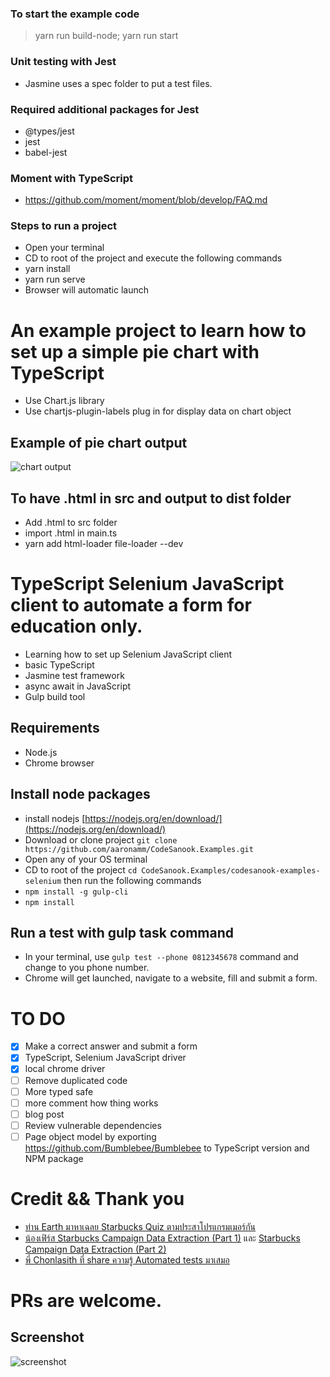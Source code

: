### To start the example code

> yarn run build-node; yarn run start

### Unit testing with Jest

-   Jasmine uses a spec folder to put a test files.

### Required additional packages for Jest

-   @types/jest
-   jest
-   babel-jest

### Moment with TypeScript

-   https://github.com/moment/moment/blob/develop/FAQ.md

### Steps to run a project

-   Open your terminal
-   CD to root of the project and execute the following commands
-   yarn install
-   yarn run serve
-   Browser will automatic launch

# An example project to learn how to set up a simple pie chart with TypeScript

-   Use Chart.js library
-   Use chartjs-plugin-labels plug in for display data on chart object

## Example of pie chart output

![chart output](https://github.com/codesanook/CodeSanook.Examples/blob/master/codesanook-examples-chart.js/pie-chart-output.png)

## To have .html in src and output to dist folder
- Add .html to src folder
- import .html in main.ts
- yarn add html-loader file-loader --dev

# TypeScript Selenium JavaScript client to automate a form for education only.
* Learning how to set up Selenium JavaScript client 
* basic TypeScript
* Jasmine test framework
* async await in JavaScript
* Gulp build tool 

## Requirements
* Node.js
* Chrome browser

## Install node packages
* install nodejs [https://nodejs.org/en/download/](https://nodejs.org/en/download/)
* Download or clone project `git clone https://github.com/aaronamm/CodeSanook.Examples.git` 
* Open any of your OS terminal
* CD to root of the project `cd CodeSanook.Examples/codesanook-examples-selenium` then run the following commands
* `npm install -g gulp-cli`
* `npm install`

## Run a test with gulp task command
* In your terminal, use `gulp test --phone 0812345678` command and change to you phone number.
* Chrome will get launched, navigate to a website, fill and submit a form.


# TO DO
- [x] Make a correct answer and submit a form 
- [x] TypeScript, Selenium JavaScript driver
- [x] local chrome driver
- [ ] Remove duplicated code
- [ ] More typed safe
- [ ] more comment how thing works 
- [ ] blog post
- [ ] Review vulnerable dependencies
- [ ] Page object model by exporting https://github.com/Bumblebee/Bumblebee to TypeScript version and NPM package 

# Credit && Thank you
* [ท่าน Earth มาหาเฉลย Starbucks Quiz ตามประสาโปรแกรมเมอร์กัน](http://bit.ly/2OYh3QO)
* [น้องเฟิร์ส Starbucks Campaign Data Extraction (Part 1)](https://ascended.in.th/starbucks-campaign-data-extraction-part-1/) และ 
[Starbucks Campaign Data Extraction (Part 2)](https://ascended.in.th/starbucks-campaign-data-extraction-part-2/)
* [พี่ Chonlasith ที่ share ความรู้ Automated tests มาเสมอ](https://medium.com/@chonla)

# PRs are welcome.

## Screenshot
![screenshot](https://github.com/aaronamm/CodeSanook.Examples/blob/master/codesanook-examples-selenium/screenshot.png)
